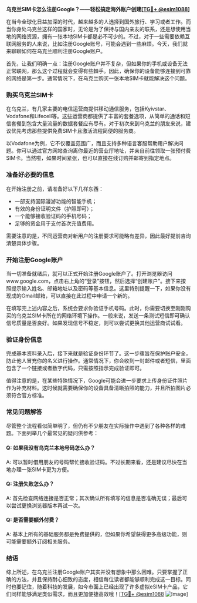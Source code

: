 **乌克兰SIM卡怎么注册Google？——轻松搞定海外账户创建[[TG💪+ @esim1088](https://t.me/s/esim1088)]**

在当今全球化日益加深的时代，越来越多的人选择到国外旅行、学习或者工作。而当你身处乌克兰这样的国家时，无论是为了保持与国内亲友的联系，还是想使用当地的网络资源，拥有一张本地SIM卡都是必不可少的。不过，对于一些需要依赖互联网服务的人来说，比如注册Google账号，可能会遇到一些麻烦。今天，我们就来聊聊如何在乌克兰顺利注册Google账户。

首先，让我们明确一点：注册Google账户并不复杂，但如果你的手机或设备无法正常联网，那么这个过程就会变得有些棘手。因此，确保你的设备能够连接到可靠的网络是第一步。通常情况下，在乌克兰购买一张本地SIM卡就能解决这个问题。

### 购买乌克兰SIM卡

在乌克兰，有几家主要的电信运营商提供移动通信服务，包括Kyivstar、Vodafone和Lifecell等。这些运营商都提供了丰富的套餐选项，从简单的通话和短信套餐到包含大量流量的数据套餐应有尽有。对于初次来到乌克兰的朋友来说，建议优先考虑那些提供免费SIM卡且激活流程简便的服务商。

以Vodafone为例，它不仅覆盖范围广，而且支持多种语言客服帮助用户解决问题。你可以通过官方网站查询离你最近的营业厅地址，并亲自前往领取一张预付费SIM卡。当然啦，如果时间紧张，也可以直接在线订购并邮寄到指定地点。

### 准备好必要的信息

在开始注册之前，请准备好以下几样东西：
- 一部支持国际漫游功能的智能手机；
- 有效的身份证明文件（护照即可）；
- 一个能够接收验证码的手机号码；
- 足够的资金用于支付首次充值费用。

需要注意的是，不同运营商对新用户的注册要求可能略有差异，因此最好提前咨询清楚具体步骤。

### 开始注册Google账户

当一切准备就绪后，就可以正式开始注册Google账户了。打开浏览器访问www.google.com，点击右上角的“登录”按钮，然后选择“创建账户”。接下来按照提示输入姓名、邮箱地址以及密码等基本信息。这里特别提醒一下，如果你没有现成的Gmail邮箱，可以直接在此过程中申请一个新的。

在填写完上述内容之后，系统会要求你验证手机号码。此时，你需要切换至刚刚购买的乌克兰SIM卡所在的网络环境下操作。一般来说，发送一条测试短信即可确认信号质量是否良好。如果发现信号不稳定，则可以尝试更换其他运营商试试看。

### 验证身份信息

完成基本资料录入后，接下来就是验证身份环节了。这一步骤旨在保护账户安全，防止他人冒充你的名义进行操作。通常情况下，你会收到一封邮件或者短信，里面包含了一个链接或者数字代码，只需按照指示完成验证即可。

值得注意的是，在某些特殊情况下，Google可能会进一步要求上传身份证件照片作为补充材料。这时候就需要确保你的设备具备清晰拍照的能力，并且所拍图片必须符合官方标准。

### 常见问题解答

尽管整个流程看似简单明了，但仍有不少朋友在实际操作中遇到了各种各样的难题。下面列举几个最常见的疑问供参考：

#### Q: 如果我没有乌克兰本地号码怎么办？
A: 可以暂时借用朋友的号码帮忙接收验证码。不过长期来看，还是建议尽快在当地办理一张SIM卡更为方便。

#### Q: 注册失败怎么办？
A: 首先检查网络连接是否正常；其次确认所有填写的信息是否准确无误；最后可以尝试更换浏览器版本再试一次。

#### Q: 是否需要额外付费？
A: 基本上所有的基础服务都是免费提供的，但如果你希望获得更多高级功能，则可能需要额外订阅相关服务。

### 结语

综上所述，在乌克兰注册Google账户其实并没有想象中那么困难。只要掌握了正确的方法，并且保持耐心细致的态度，相信每位读者都能够顺利完成这一目标。同时也要记住，随着科技的发展，如今市面上已经出现了许多虚拟eSIM卡产品，它们同样能够满足类似需求，而且更加便捷高效哦！[[TG💪+ @esim1088](https://t.me/s/esim1088) ![Image](https://i.postimg.cc/4NQfJmqS/Snipaste-2025-05-13-00-14-12.png)]